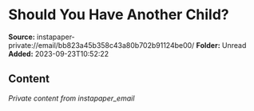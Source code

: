 # Should You Have Another Child?

**Source:** instapaper-private://email/bb823a45b358c43a80b702b91124be00/
**Folder:** Unread
**Added:** 2023-09-23T10:52:22




## Content
*Private content from instapaper_email*
